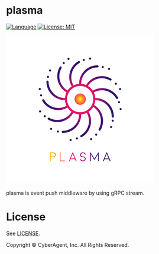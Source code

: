 plasma
==========

[![Language](https://img.shields.io/badge/language-go-brightgreen.svg?style=flat)](https://golang.org/)
[![License: MIT](https://img.shields.io/badge/license-MIT-orange.svg)](LICENSE)

![logo](img/plasma_logo.png)

plasma is event push middleware by using gRPC stream.

License
===
See [LICENSE](LICENSE).

Copyright © CyberAgent, Inc. All Rights Reserved.
